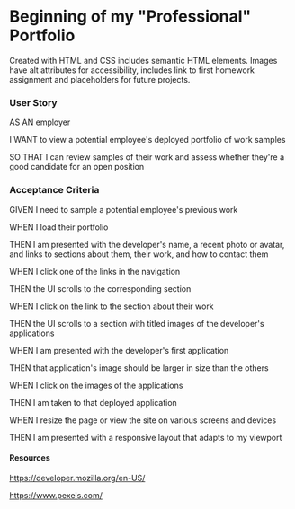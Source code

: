 # Beginning of my "Professional" Portfolio

Created with HTML and CSS includes semantic HTML elements. Images have alt attributes for accessibility, includes link to first homework assignment and placeholders for future projects. 


### User Story
AS AN employer

I WANT to view a potential employee's deployed portfolio of work samples

SO THAT I can review samples of their work and assess whether they're a good candidate for an open position

### Acceptance Criteria

GIVEN I need to sample a potential employee's previous work

WHEN I load their portfolio

THEN I am presented with the developer's name, a recent photo or avatar, and links to sections about them, their work, and how to contact them

WHEN I click one of the links in the navigation

THEN the UI scrolls to the corresponding section

WHEN I click on the link to the section about their work

THEN the UI scrolls to a section with titled images of the developer's applications

WHEN I am presented with the developer's first application

THEN that application's image should be larger in size than the others

WHEN I click on the images of the applications

THEN I am taken to that deployed application

WHEN I resize the page or view the site on various screens and devices

THEN I am presented with a responsive layout that adapts to my viewport


#### Resources 
https://developer.mozilla.org/en-US/

https://www.pexels.com/

